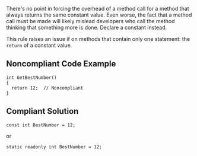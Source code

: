 
There's no point in forcing the overhead of a method call for a method that always returns the same constant value. Even worse, the fact that a method call must be made will likely mislead developers who call the method thinking that something more is done. Declare a constant instead.

This rule raises an issue if on methods that contain only one statement: the `return` of a constant value.

## Noncompliant Code Example


    int GetBestNumber()
    {
      return 12;  // Noncompliant
    }


## Compliant Solution


    const int BestNumber = 12;


or


    static readonly int BestNumber = 12;

